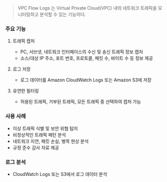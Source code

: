 > VPC Flow Logs 는 Virtual Private Cloud(VPC) 내의 네트워크 트래픽을 모니터링하고 분석할 수 있는 기능이다.

### 주요 기능

1. 트래픽 캡처
   - PC, 서브넷, 네트워크 인터페이스의 수신 및 송신 트래픽 정보 캡처
    - 소스/대상 IP 주소, 포트 번호, 프로토콜, 패킷 수, 바이트 수 등 정보 제공


2. 로그 저장

   - 로그 데이터를 Amazon CloudWatch Logs 또는 Amazon S3에 저장


3. 유연한 필터링

    - 허용된 트래픽, 거부된 트래픽, 모든 트래픽 중 선택하여 캡처 가능


### 사용 사례
 - 이상 트래픽 식별 및 보안 위협 탐지
 - 비정상적인 트래픽 패턴 분석
 - 네트워크 지연, 패킷 손실, 병목 현상 분석
 - 규정 준수 감사 자료 제공

### 로그 분석
- CloudWatch Logs 또는 S3에서 로그 데이터 분석